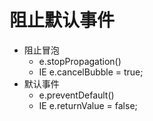 # 阻止默认事件

- 阻止冒泡
  - e.stopPropagation()  
  - IE e.cancelBubble = true;
- 默认事件
  - e.preventDefault() 
  - IE e.returnValue = false;